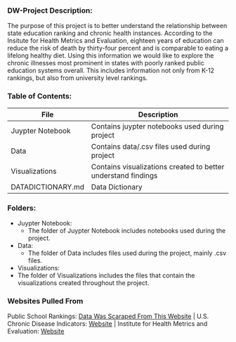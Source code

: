 ### DW-Project Description:
The purpose of this project is to better understand the relationship between state education ranking and chronic health instances. According to the Insitute for Health Metrics and Evaluation, eighteen years of education can reduce the risk of death by thirty-four percent and is comparable to eating a lifelong healthy diet. Using this information we would like to explore the chronic illnesses most prominent in states with poorly ranked public education systems overall. This includes information not only from K-12 rankings, but also from university level rankings. 
 
### Table of Contents:
| File | Description |
|------------------|----------------------------|
| Juypter Notebook | Contains juypter notebooks used during project |
| Data | Contains data/.csv files used during project | 
| Visualizations | Contains visualizations created to better understand findings |
|DATADICTIONARY.md | Data Dictionary |


### Folders:
- Juypter Notebook:
  - The folder of Juypter Notebook includes notebooks used during the project.
- Data:
  - The folder of Data includes files used during the project, mainly .csv files.
- Visualizations:
 - The folder of Visualizations includes the files that contain the visualizations created throughout the project.

### Websites Pulled From
Public School Rankings: [Data Was Scaraped From This Website](https://worldpopulationreview.com/state-rankings/public-school-rankings-by-state) |
U.S. Chronic Disease Indicators: [Website](https://catalog.data.gov/dataset/u-s-chronic-disease-indicators) |
Institute for Health Metrics and Evaluation: [Website](https://www.healthdata.org/news-events/newsroom/news-releases/learning-life-higher-level-education-lower-risk-dying#:~:text=18%20years%20of%20education%20reduces,per%20day%20for%2010%20years.)


